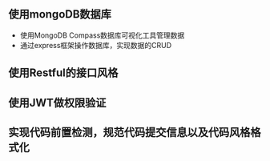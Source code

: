 ## 使用mongoDB数据库
  - 使用MongoDB Compass数据库可视化工具管理数据
  - 通过express框架操作数据库，实现数据的CRUD
## 使用Restful的接口风格
## 使用JWT做权限验证
## 实现代码前置检测，规范代码提交信息以及代码风格格式化